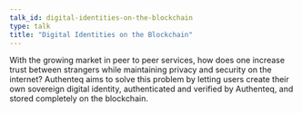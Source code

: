 ```yaml
---
talk_id: digital-identities-on-the-blockchain
type: talk
title: "Digital Identities on the Blockchain"
---
```


With the growing market in peer to peer services, how does one increase trust between strangers while maintaining privacy and security on the internet? Authenteq aims to solve this problem by letting users create their own sovereign digital identity, authenticated and verified by Authenteq, and stored completely on the blockchain.
